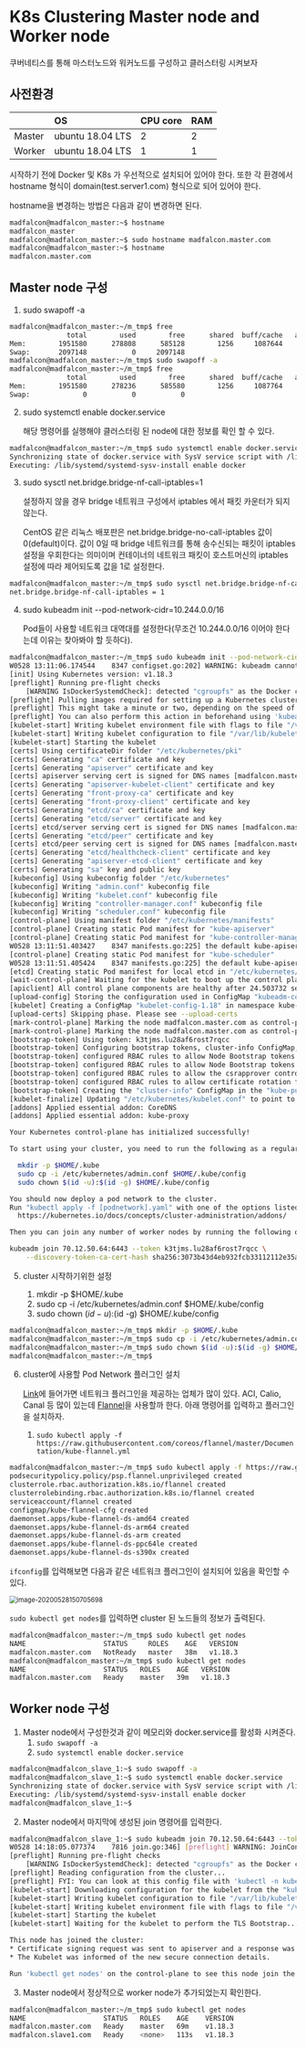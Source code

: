 # K8s Clustering Master node and Worker node

쿠버네티스를 통해 마스터노드와 워커노드를 구성하고 클러스터링 시켜보자



## 사전환경

|        | OS               | CPU core | RAM  |
| ------ | :--------------- | :------- | :--- |
| Master | ubuntu 18.04 LTS | 2        | 2    |
| Worker | ubuntu 18.04 LTS | 1        | 1    |

시작하기 전에 Docker 및 K8s 가 우선적으로 설치되어 있어야 한다. 또한 각 환경에서 hostname 형식이 domain(test.server1.com) 형식으로 되어 있어야 한다.

hostname을 변경하는 방법은 다음과 같이 변경하면 된다.

```bash
madfalcon@madfalcon_master:~$ hostname
madfalcon_master
madfalcon@madfalcon_master:~$ sudo hostname madfalcon.master.com
madfalcon@madfalcon_master:~$ hostname
madfalcon.master.com

```



## Master node 구성

1. sudo swapoff -a

```bash
madfalcon@madfalcon_master:~/m_tmp$ free
              total        used        free      shared  buff/cache   available
Mem:        1951580      278808      585128        1256     1087644     1511800
Swap:       2097148           0     2097148
madfalcon@madfalcon_master:~/m_tmp$ sudo swapoff -a
madfalcon@madfalcon_master:~/m_tmp$ free
              total        used        free      shared  buff/cache   available
Mem:        1951580      278236      585580        1256     1087764     1512388
Swap:             0           0           0
```

2. sudo systemctl enable docker.service

   해당 명령어를 실행해야 클러스터링 된 node에 대한 정보를 확인 할 수 있다.

```bash
madfalcon@madfalcon_master:~/m_tmp$ sudo systemctl enable docker.service
Synchronizing state of docker.service with SysV service script with /lib/systemd/systemd-sysv-install.
Executing: /lib/systemd/systemd-sysv-install enable docker
```

3. sudo sysctl net.bridge.bridge-nf-call-iptables=1

   설정하지 않을 경우 bridge 네트워크 구성에서 iptables 에서 패킷 카운터가 되지 않는다. 

   CentOS 같은 리눅스 배포판은 net.bridge.bridge-no-call-iptables 값이 0(default)이다. 값이 0일 때 bridge 네트워크를 통해 송수신되는 패킷이 iptables 설정을 우회한다는 의미이며 컨테이너의 네트워크 패킷이 호스트머신의 iptables 설정에 따라 제어되도록 값을 1로 설정한다.

```bash
madfalcon@madfalcon_master:~/m_tmp$ sudo sysctl net.bridge.bridge-nf-call-iptables=1
net.bridge.bridge-nf-call-iptables = 1
```

4. sudo kubeadm init --pod-network-cidr=10.244.0.0/16

   Pod들이 사용할 네트워크 대역대를 설정한다(무조건 10.244.0.0/16 이어야 한다는데 이유는 찾아봐야 할 듯하다).

```bash
madfalcon@madfalcon_master:~/m_tmp$ sudo kubeadm init --pod-network-cidr=10.244.0.0/16
W0528 13:11:06.174544    8347 configset.go:202] WARNING: kubeadm cannot validate component configs for API groups [kubelet.config.k8s.io kubeproxy.config.k8s.io]
[init] Using Kubernetes version: v1.18.3
[preflight] Running pre-flight checks
	[WARNING IsDockerSystemdCheck]: detected "cgroupfs" as the Docker cgroup driver. The recommended driver is "systemd". Please follow the guide at https://kubernetes.io/docs/setup/cri/
[preflight] Pulling images required for setting up a Kubernetes cluster
[preflight] This might take a minute or two, depending on the speed of your internet connection
[preflight] You can also perform this action in beforehand using 'kubeadm config images pull'
[kubelet-start] Writing kubelet environment file with flags to file "/var/lib/kubelet/kubeadm-flags.env"
[kubelet-start] Writing kubelet configuration to file "/var/lib/kubelet/config.yaml"
[kubelet-start] Starting the kubelet
[certs] Using certificateDir folder "/etc/kubernetes/pki"
[certs] Generating "ca" certificate and key
[certs] Generating "apiserver" certificate and key
[certs] apiserver serving cert is signed for DNS names [madfalcon.master.com kubernetes kubernetes.default kubernetes.default.svc kubernetes.default.svc.cluster.local] and IPs [10.96.0.1 70.12.50.64]
[certs] Generating "apiserver-kubelet-client" certificate and key
[certs] Generating "front-proxy-ca" certificate and key
[certs] Generating "front-proxy-client" certificate and key
[certs] Generating "etcd/ca" certificate and key
[certs] Generating "etcd/server" certificate and key
[certs] etcd/server serving cert is signed for DNS names [madfalcon.master.com localhost] and IPs [70.12.50.64 127.0.0.1 ::1]
[certs] Generating "etcd/peer" certificate and key
[certs] etcd/peer serving cert is signed for DNS names [madfalcon.master.com localhost] and IPs [70.12.50.64 127.0.0.1 ::1]
[certs] Generating "etcd/healthcheck-client" certificate and key
[certs] Generating "apiserver-etcd-client" certificate and key
[certs] Generating "sa" key and public key
[kubeconfig] Using kubeconfig folder "/etc/kubernetes"
[kubeconfig] Writing "admin.conf" kubeconfig file
[kubeconfig] Writing "kubelet.conf" kubeconfig file
[kubeconfig] Writing "controller-manager.conf" kubeconfig file
[kubeconfig] Writing "scheduler.conf" kubeconfig file
[control-plane] Using manifest folder "/etc/kubernetes/manifests"
[control-plane] Creating static Pod manifest for "kube-apiserver"
[control-plane] Creating static Pod manifest for "kube-controller-manager"
W0528 13:11:51.403427    8347 manifests.go:225] the default kube-apiserver authorization-mode is "Node,RBAC"; using "Node,RBAC"
[control-plane] Creating static Pod manifest for "kube-scheduler"
W0528 13:11:51.405424    8347 manifests.go:225] the default kube-apiserver authorization-mode is "Node,RBAC"; using "Node,RBAC"
[etcd] Creating static Pod manifest for local etcd in "/etc/kubernetes/manifests"
[wait-control-plane] Waiting for the kubelet to boot up the control plane as static Pods from directory "/etc/kubernetes/manifests". This can take up to 4m0s
[apiclient] All control plane components are healthy after 24.503732 seconds
[upload-config] Storing the configuration used in ConfigMap "kubeadm-config" in the "kube-system" Namespace
[kubelet] Creating a ConfigMap "kubelet-config-1.18" in namespace kube-system with the configuration for the kubelets in the cluster
[upload-certs] Skipping phase. Please see --upload-certs
[mark-control-plane] Marking the node madfalcon.master.com as control-plane by adding the label "node-role.kubernetes.io/master=''"
[mark-control-plane] Marking the node madfalcon.master.com as control-plane by adding the taints [node-role.kubernetes.io/master:NoSchedule]
[bootstrap-token] Using token: k3tjms.lu28af6rost7rqcc
[bootstrap-token] Configuring bootstrap tokens, cluster-info ConfigMap, RBAC Roles
[bootstrap-token] configured RBAC rules to allow Node Bootstrap tokens to get nodes
[bootstrap-token] configured RBAC rules to allow Node Bootstrap tokens to post CSRs in order for nodes to get long term certificate credentials
[bootstrap-token] configured RBAC rules to allow the csrapprover controller automatically approve CSRs from a Node Bootstrap Token
[bootstrap-token] configured RBAC rules to allow certificate rotation for all node client certificates in the cluster
[bootstrap-token] Creating the "cluster-info" ConfigMap in the "kube-public" namespace
[kubelet-finalize] Updating "/etc/kubernetes/kubelet.conf" to point to a rotatable kubelet client certificate and key
[addons] Applied essential addon: CoreDNS
[addons] Applied essential addon: kube-proxy

Your Kubernetes control-plane has initialized successfully!

To start using your cluster, you need to run the following as a regular user:

  mkdir -p $HOME/.kube
  sudo cp -i /etc/kubernetes/admin.conf $HOME/.kube/config
  sudo chown $(id -u):$(id -g) $HOME/.kube/config

You should now deploy a pod network to the cluster.
Run "kubectl apply -f [podnetwork].yaml" with one of the options listed at:
  https://kubernetes.io/docs/concepts/cluster-administration/addons/

Then you can join any number of worker nodes by running the following on each as root:

kubeadm join 70.12.50.64:6443 --token k3tjms.lu28af6rost7rqcc \
    --discovery-token-ca-cert-hash sha256:3073b43d4eb932fcb33112112e35a2dff15788880a58cc61134412c6b39fef45 

```

5. cluster 시작하기위한 설정

   1. mkdir -p $HOME/.kube
   2. sudo cp -i /etc/kubernetes/admin.conf $HOME/.kube/config
   3. sudo chown $(id -u):$(id -g) $HOME/.kube/config
   
   
```bash
madfalcon@madfalcon_master:~/m_tmp$ mkdir -p $HOME/.kube
madfalcon@madfalcon_master:~/m_tmp$ sudo cp -i /etc/kubernetes/admin.conf $HOME/.kube/config
madfalcon@madfalcon_master:~/m_tmp$ sudo chown $(id -u):$(id -g) $HOME/.kube/config
madfalcon@madfalcon_master:~/m_tmp$
```

6. cluster에 사용할 Pod Network 플러그인 설치

   [Link](https://kubernetes.io/docs/concepts/cluster-administration/addons/)에 들어가면 네트워크 플러그인을 제공하는 업체가 많이 있다. ACI, Calio, Canal 등 많이 있는데 [Flannel](https://github.com/coreos/flannel/blob/master/Documentation/kubernetes.md)을 사용할까 한다. 아래 명령어를 입력하고 플러그인을 설치하자.

   1. `sudo kubectl apply -f https://raw.githubusercontent.com/coreos/flannel/master/Documentation/kube-flannel.yml`


```bash
madfalcon@madfalcon_master:~/m_tmp$ sudo kubectl apply -f https://raw.githubusercontent.com/coreos/flannel/master/Documentation/kube-flannel.yml
podsecuritypolicy.policy/psp.flannel.unprivileged created
clusterrole.rbac.authorization.k8s.io/flannel created
clusterrolebinding.rbac.authorization.k8s.io/flannel created
serviceaccount/flannel created
configmap/kube-flannel-cfg created
daemonset.apps/kube-flannel-ds-amd64 created
daemonset.apps/kube-flannel-ds-arm64 created
daemonset.apps/kube-flannel-ds-arm created
daemonset.apps/kube-flannel-ds-ppc64le created
daemonset.apps/kube-flannel-ds-s390x created
```

`ifconfig`를 입력해보면 다음과 같은 네트워크 플러그인이 설치되어 있음을 확인할 수 있다.

<img src="images/Kubernetes_clustering_master_worker/image-20200528150705698.png" alt="image-20200528150705698" style="zoom:80%;" />



`sudo kubectl get nodes`를 입력하면 cluster 된 노드들의 정보가 출력된다.

```bash
madfalcon@madfalcon_master:~/m_tmp$ sudo kubectl get nodes
NAME                   STATUS     ROLES    AGE   VERSION
madfalcon.master.com   NotReady   master   38m   v1.18.3
madfalcon@madfalcon_master:~/m_tmp$ sudo kubectl get nodes
NAME                   STATUS   ROLES    AGE   VERSION
madfalcon.master.com   Ready    master   39m   v1.18.3
```

##  Worker node 구성

1. Master node에서 구성한것과 같이 메모리와 docker.service를 활성화 시켜준다.
   1. `sudo swapoff -a`
   2. `sudo systemctl enable docker.service`

```bash
madfalcon@madfalcon_slave_1:~$ sudo swapoff -a
madfalcon@madfalcon_slave_1:~$ sudo systemctl enable docker.service
Synchronizing state of docker.service with SysV service script with /lib/systemd/systemd-sysv-install.
Executing: /lib/systemd/systemd-sysv-install enable docker
madfalcon@madfalcon_slave_1:~$
```

2. Master node에서 마지막에 생성된 join 명령어를 입력한다.

```bash
madfalcon@madfalcon_slave_1:~$ sudo kubeadm join 70.12.50.64:6443 --token k3tjms.lu28af6rost7rqcc     --discovery-token-ca-cert-hash sha256:3073b43d4eb932fcb33112112e35a2dff15788880a58cc61134412c6b39fef45
W0528 14:18:05.077374    7816 join.go:346] [preflight] WARNING: JoinControlPane.controlPlane settings will be ignored when control-plane flag is not set.
[preflight] Running pre-flight checks
	[WARNING IsDockerSystemdCheck]: detected "cgroupfs" as the Docker cgroup driver. The recommended driver is "systemd". Please follow the guide at https://kubernetes.io/docs/setup/cri/
[preflight] Reading configuration from the cluster...
[preflight] FYI: You can look at this config file with 'kubectl -n kube-system get cm kubeadm-config -oyaml'
[kubelet-start] Downloading configuration for the kubelet from the "kubelet-config-1.18" ConfigMap in the kube-system namespace
[kubelet-start] Writing kubelet configuration to file "/var/lib/kubelet/config.yaml"
[kubelet-start] Writing kubelet environment file with flags to file "/var/lib/kubelet/kubeadm-flags.env"
[kubelet-start] Starting the kubelet
[kubelet-start] Waiting for the kubelet to perform the TLS Bootstrap...

This node has joined the cluster:
* Certificate signing request was sent to apiserver and a response was received.
* The Kubelet was informed of the new secure connection details.

Run 'kubectl get nodes' on the control-plane to see this node join the cluster.

```

3. Master node에서 정상적으로 worker node가 추가되었는지 확인한다.

```bash
madfalcon@madfalcon_master:~/m_tmp$ sudo kubectl get nodes
NAME                   STATUS   ROLES    AGE    VERSION
madfalcon.master.com   Ready    master   69m    v1.18.3
madfalcon.slave1.com   Ready    <none>   113s   v1.18.3
```



